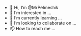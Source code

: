- 👋 Hi, I’m @MrPelmeshik
- 👀 I’m interested in ...
- 🌱 I’m currently learning ...
- 💞️ I’m looking to collaborate on ...
- 📫 How to reach me ...

<!---
MrPelmeshik/MrPelmeshik is a ✨ special ✨ repository because its `README.md` (this file) appears on your GitHub profile.
You can click the Preview link to take a look at your changes.
--->
